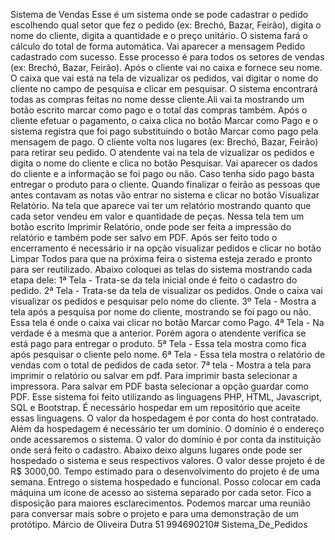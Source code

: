 Sistema de Vendas 
Esse é um sistema onde se pode cadastrar o pedido escolhendo qual setor que
fez o pedido (ex: Brechó, Bazar, Feirão), digita o nome do cliente, digita a
quantidade e o preço unitário. O sistema fará o cálculo do total de forma
automática. Vai aparecer a mensagem Pedido cadastrado com sucesso. Esse
processo é para todos os setores de vendas (ex: Brechó, Bazar, Feirão). Após o
cliente vai no caixa e fornece seu nome. O caixa que vai está na tela de
vizualizar os pedidos, vai digitar o nome do cliente no campo de pesquisa e
clicar em pesquisar. O sistema encontrará todas as compras feitas no nome
desse cliente.Ali vai ta mostrando um botão escrito marcar como pago e o total
das compras também. Após o cliente efetuar o pagamento, o caixa clica no
botão Marcar como Pago e o sistema registra que foi pago substituindo o botão
Marcar como pago pela mensagem de pago. O cliente volta nos lugares (ex:
Brechó, Bazar, Feirão) para retirar seu pedido. O atendente vai na tela de
vizualizar os pedidos e digita o nome do cliente e clica no botão Pesquisar. Vai
aparecer os dados do cliente e a informação se foi pago ou não. Caso tenha
sido pago basta entregar o produto para o cliente.
Quando finalizar o feirão as pessoas que antes contavam as notas vão entrar no
sistema e clicar no botão Visualizar Relatório. Na tela que aparece vai ter um
relatório mostrando quanto que cada setor vendeu em valor e quantidade de
peças. Nessa tela tem um botão escrito Imprimir Relatório, onde pode ser feita a
impressão do relatório e também pode ser salvo em PDF. Após ser feito todo o
encerramento é necessário ir na opção visualizar pedidos e clicar no botão
Limpar Todos para que na próxima feira o sistema esteja zerado e pronto para
ser reutilizado.
Abaixo coloquei as telas do sistema mostrando cada etapa dele:
1ª Tela - Trata-se da tela inicial onde é feito o cadastro do pedido.
2ª Tela - Trata-se da tela de visualizar os pedidos. Onde o caixa vai visualizar os
pedidos e pesquisar pelo nome do cliente.
3º Tela - Mostra a tela após a pesquisa por nome do cliente, mostrando se foi
pago ou não. Essa tela é onde o caixa vai clicar no botão Marcar como Pago.
4ª Tela - Na verdade é a mesma que a anterior. Porém agora o atendente
verifica se está pago para entregar o produto.
5ª Tela - Essa tela mostra como fica após pesquisar o cliente pelo nome.
6ª Tela - Essa tela mostra o relatório de vendas com o total de pedidos de cada
setor.
7ª tela - Mostra a tela para imprimir o relatório ou salvar em pdf. Para imprimir
basta selecionar a impressora. Para salvar em PDF basta selecionar a opção
guardar como PDF.
Esse sistema foi feito utilizando as linguagens PHP, HTML, Javascript, SQL e
Bootstrap.
É necessário hospedar em um repositório que aceite essas linguagens. O valor
da hospedagem é por conta do host contratado. Além da hospedagem é
necessário ter um domínio. O domínio é o endereço onde acessaremos o
sistema. O valor do domínio é por conta da instituição onde será feito o cadastro.
Abaixo deixo alguns lugares onde pode ser hospedado o sistema e seus
respectivos valores.
O valor desse projeto é de R$ 3000,00. Tempo estimado para o desenvolvimento
do projeto é de uma semana. Entrego o sistema hospedado e funcional. Posso
colocar em cada máquina um ícone de acesso ao sistema separado por cada
setor.
Fico a disposição para maiores esclarecimentos. Podemos marcar uma reunião
para conversar mais sobre o projeto e para uma demonstração de um protótipo.
Márcio de Oliveira Dutra
51 994690210# Sistema_De_Pedidos
